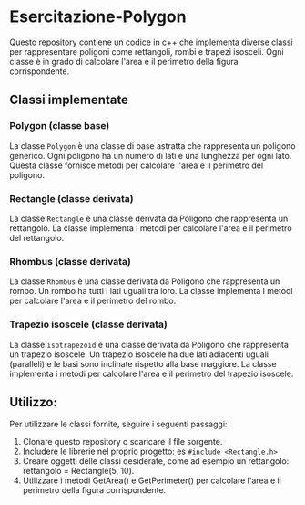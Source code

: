 # Esercitazione-Polygon

Questo repository contiene un codice in c++ che implementa diverse classi per rappresentare poligoni come rettangoli, rombi e trapezi isosceli. 
Ogni classe è in grado di calcolare l'area e il perimetro della figura corrispondente.

## Classi implementate

### Polygon (classe base)
La classe `Polygon` è una classe di base astratta che rappresenta un poligono generico. Ogni poligono ha un numero di lati e una lunghezza per ogni lato. 
Questa classe fornisce metodi per calcolare l'area e il perimetro del poligono.

### Rectangle (classe derivata)
La classe `Rectangle` è una classe derivata da Poligono che rappresenta un rettangolo. La classe implementa i metodi per calcolare l'area e il perimetro del rettangolo.

### Rhombus (classe derivata)
La classe `Rhombus` è una classe derivata da Poligono che rappresenta un rombo. Un rombo ha tutti i lati uguali tra loro. 
La classe implementa i metodi per calcolare l'area e il perimetro del rombo.

### Trapezio isoscele (classe derivata)
La classe `isotrapezoid` è una classe derivata da Poligono che rappresenta un trapezio isoscele. 
Un trapezio isoscele ha due lati adiacenti uguali (paralleli) e le basi sono inclinate rispetto alla base maggiore. 
La classe implementa i metodi per calcolare l'area e il perimetro del trapezio isoscele.

## Utilizzo:
Per utilizzare le classi fornite, seguire i seguenti passaggi:

1. Clonare questo repository o scaricare il file sorgente.
2. Includere le librerie nel proprio progetto: es `#include <Rectangle.h>`
3. Creare oggetti delle classi desiderate, come ad esempio un rettangolo: rettangolo = Rectangle(5, 10).
4. Utilizzare i metodi GetArea() e GetPerimeter() per calcolare l'area e il perimetro della figura corrispondente.

